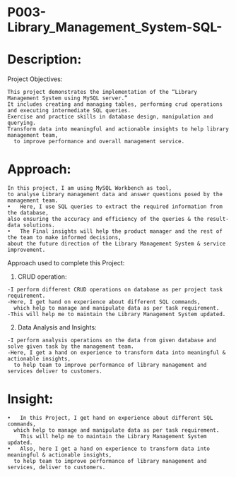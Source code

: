 # P003-Library_Management_System-SQL-

# Description:

  Project Objectives:
    
    This project demonstrates the implementation of the “Library Management System using MySQL server.” 
    It includes creating and managing tables, performing crud operations and executing intermediate SQL queries. 
    Exercise and practice skills in database design, manipulation and querying. 
    Transform data into meaningful and actionable insights to help library management team,
      to improve performance and overall management service.
  
# Approach:
    
    In this project, I am using MySQL Workbench as tool,
    to analyse Library management data and answer questions posed by the management team. 
    •	Here, I use SQL queries to extract the required information from the database, 
    also ensuring the accuracy and efficiency of the queries & the result-data solutions.
    •	The Final insights will help the product manager and the rest of the team to make informed decisions,
    about the future direction of the Library Management System & service improvement.
    
  Approach used to complete this Project:

  1)	CRUD operation:
    
    -I perform different CRUD operations on database as per project task requirement. 
    -Here, I get hand on experience about different SQL commands, 
      which help to manage and manipulate data as per task requirement. 
    -This will help me to maintain the Library Management System updated.

  2)	Data Analysis and Insights: 
    
    -I perform analysis operations on the data from given database and solve given task by the management team. 
    -Here, I get a hand on experience to transform data into meaningful & actionable insights,
      to help team to improve performance of library management and services deliver to customers.

# Insight:

    •	In this Project, I get hand on experience about different SQL commands, 
      which help to manage and manipulate data as per task requirement. 
        This will help me to maintain the Library Management System updated.
    •	Also, here I get a hand on experience to transform data into meaningful & actionable insights,
      to help team to improve performance of library management and services, deliver to customers.

